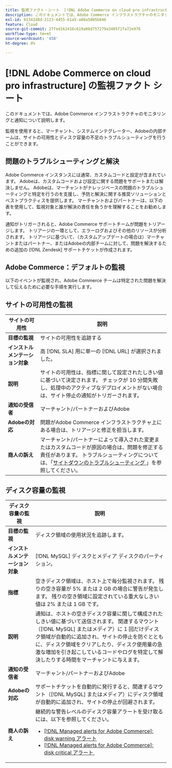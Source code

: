 ```yaml
---
title: 監視ファクト・シート  [!DNL Adobe Commerce on cloud pro infrastructure]
description: このドキュメントでは、Adobe Commerce インフラストラクチャのモニタリングと通知について説明します。
exl-id: 01342d8d-2123-4455-b1a5-a08a5805b046
feature: Cloud
source-git-commit: 27fed162416c619a08d757279a3405f1fa72e976
workflow-type: tm+mt
source-wordcount: '458'
ht-degree: 0%

---
```



# [!DNL Adobe Commerce on cloud pro infrastructure] の監視ファクト シート

このドキュメントでは、Adobe Commerce インフラストラクチャのモニタリングと通知について説明します。

監視を使用すると、マーチャント、システムインテグレーター、Adobeの内部チームは、サイトの可用性とディスク容量の不足のトラブルシューティングを行うことができます。

## 問題のトラブルシューティングと解決

Adobe Commerce インスタンスには通常、カスタムコードと設定が含まれています。 Adobeは、カスタムコードおよび設定に関する問題をサポートまたは解決しません。 Adobeは、マーチャントがナレッジベースの問題のトラブルシューティングと特定を行うのを支援し、予防と解決に関する推奨ソリューションとベストプラクティスを提供します。 マーチャントおよびパートナーは、以下の表を使用して、監視対象と誰が解決の責任を負うかを理解することをお勧めします。

通知がトリガーされると、Adobe Commerce サポートチームが問題をトリアージします。 トリアージの一環として、エラーログおよびその他のリソースが分析されます。 トリアージに基づいて、（カスタムアップデートの場合は）マーチャントまたはパートナー、またはAdobeの内部チームに対して、問題を解決するための追加の [!DNL Zendesk] サポートチケットが作成されます。

## Adobe Commerce：デフォルトの監視

以下のイベントが監視され、Adobe Commerce チームは特定された問題を解決して伝えるために必要な手順を実行します。

## サイトの可用性の監視

| サイトの可用性 | 説明 |
|------------|------------|
| **目標の監視** | サイトの可用性を追跡する |
| **インストルメンテーション対象** | 高 [!DNL SLA] 用に単一の [!DNL URL] が選択されました。 |
| **説明** | サイトの可用性は、指標に関して設定されたしきい値に基づいて決定されます。 チェックが 10 分間失敗し、処理中のアクティブなデプロイメントがない場合は、サイト停止の通知がトリガーされます。 |
| **通知の受信者** | マーチャント/パートナーおよびAdobe |
| **Adobeの対応** | 問題がAdobe Commerce インフラストラクチャ上にある場合は、トリアージと修正を担当します。 |
| **商人の訴え** | マーチャント/パートナーによって導入された変更またはカスタムコードが原因の場合は、問題を修正する責任があります。 トラブルシューティングについては、「[&#x200B; サイトダウンのトラブルシューティング &#x200B;](https://experienceleague.adobe.com/docs/commerce-knowledge-base/kb/troubleshooting/site-down-or-unresponsive/magento-site-down-troubleshooter.html?lang=ja)」を参照してください。 |

## ディスク容量の監視

| ディスク容量の監視 | 説明 |
|------------|------------|
| **目標の監視** | ディスク領域の使用状況を追跡します。 |
| **インストルメンテーション対象** | [!DNL MySQL] ディスクとメディア ディスクのパーティション。 |
| **指標** | 空きディスク領域は、ホスト上で毎分監視されます。 残りの空き容量が 5% または 2 GB の場合に警告が発生します。 残りの空き領域に設定されている重大なしきい値は 2% または 1 GB です。 |
| **説明** | 通知は、ホストの空きディスク容量に関して構成されたしきい値に基づいて送信されます。 関連するマウント（[!DNL MySQL] またはメディア）に 1 回だけディスク領域が自動的に追加され、サイトの停止を防ぐとともに、ディスク領域をクリアしたり、ディスク使用量の急激な増加を引き起こしているコードやログを特定して解決したりする時間をマーチャントに与えます。 |
| **通知の受信者** | マーチャント/パートナーおよびAdobe |
| **Adobeの対応** | サポートチケットを自動的に発行すると、関連するマウント（[!DNL MySQL] またはメディア）にディスク領域が自動的に追加され、サイトの停止が回避されます。 |
| **商人の訴え** | 継続的な警告レベルのディスク容量アラートを受け取るには、以下を参照してください。 <ul><li>[[!DNL Managed alerts for Adobe Commerce]: disk warning アラート &#x200B;](https://experienceleague.adobe.com/ja/docs/commerce-operations/tools/managed-alerts-for-adobe-commerce/managed-alerts-for-magento-commerce-disk-warning-alert)</li><li>[[!DNL Managed alerts for Adobe Commerce]: disk critical アラート &#x200B;](https://experienceleague.adobe.com/ja/docs/commerce-operations/tools/managed-alerts-for-adobe-commerce/managed-alerts-for-magento-commerce-disk-critical-alert) </li></ul> |
